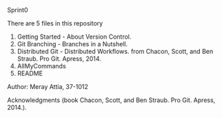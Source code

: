 Sprint0

There are 5 files in this repository
1) Getting Started - About Version Control.
2) Git Branching - Branches in a Nutshell.
3) Distributed Git - Distributed Workflows.
from Chacon, Scott, and Ben Straub. Pro Git. Apress, 2014.
4) AllMyCommands
5) README

Author: Meray Attia, 37-1012

Acknowledgments (book Chacon, Scott, and Ben Straub. Pro Git. Apress,
2014.).
  
